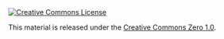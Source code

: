 <a rel="license" href="https://creativecommons.org/publicdomain/zero/1.0/">
  <img alt="Creative Commons License" style="border-width:0" src="http://mirrors.creativecommons.org/presskit/buttons/88x31/png/cc-zero.png" />
</a>

This material is released under the <a rel="license" href="https://creativecommons.org/publicdomain/zero/1.0/">Creative Commons Zero 1.0</a>.
